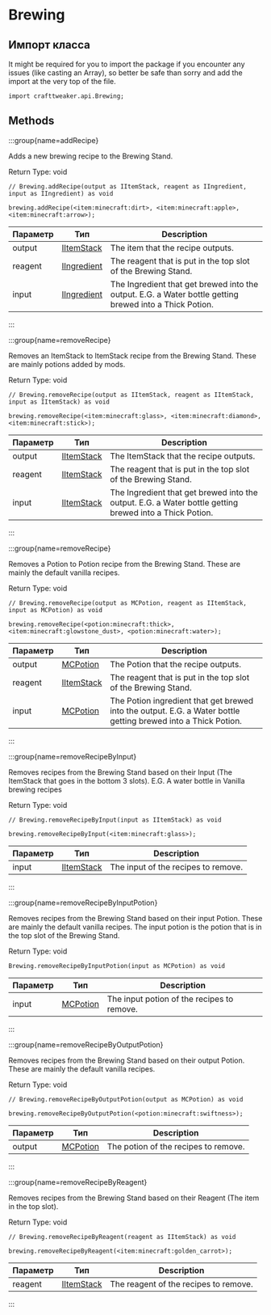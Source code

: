 # Brewing



## Импорт класса

It might be required for you to import the package if you encounter any issues (like casting an Array), so better be safe than sorry and add the import at the very top of the file.
```zenscript
import crafttweaker.api.Brewing;
```


## Methods

:::group{name=addRecipe}

Adds a new brewing recipe to the Brewing Stand.

Return Type: void

```zenscript
// Brewing.addRecipe(output as IItemStack, reagent as IIngredient, input as IIngredient) as void

brewing.addRecipe(<item:minecraft:dirt>, <item:minecraft:apple>, <item:minecraft:arrow>);
```

| Параметр | Тип                                           | Description                                                                                             |
| -------- | --------------------------------------------- | ------------------------------------------------------------------------------------------------------- |
| output   | [IItemStack](/vanilla/api/items/IItemStack)   | The item that the recipe outputs.                                                                       |
| reagent  | [IIngredient](/vanilla/api/items/IIngredient) | The reagent that is put in the top slot of the Brewing Stand.                                           |
| input    | [IIngredient](/vanilla/api/items/IIngredient) | The Ingredient that get brewed into the output. E.G. a Water bottle getting brewed into a Thick Potion. |


:::

:::group{name=removeRecipe}

Removes an ItemStack to ItemStack recipe from the Brewing Stand. These are mainly potions added by mods.

Return Type: void

```zenscript
// Brewing.removeRecipe(output as IItemStack, reagent as IItemStack, input as IItemStack) as void

brewing.removeRecipe(<item:minecraft:glass>, <item:minecraft:diamond>, <item:minecraft:stick>);
```

| Параметр | Тип                                         | Description                                                                                             |
| -------- | ------------------------------------------- | ------------------------------------------------------------------------------------------------------- |
| output   | [IItemStack](/vanilla/api/items/IItemStack) | The ItemStack that the recipe outputs.                                                                  |
| reagent  | [IItemStack](/vanilla/api/items/IItemStack) | The reagent that is put in the top slot of the Brewing Stand.                                           |
| input    | [IItemStack](/vanilla/api/items/IItemStack) | The Ingredient that get brewed into the output. E.G. a Water bottle getting brewed into a Thick Potion. |


:::

:::group{name=removeRecipe}

Removes a Potion to Potion recipe from the Brewing Stand. These are mainly the default vanilla recipes.

Return Type: void

```zenscript
// Brewing.removeRecipe(output as MCPotion, reagent as IItemStack, input as MCPotion) as void

brewing.removeRecipe(<potion:minecraft:thick>, <item:minecraft:glowstone_dust>, <potion:minecraft:water>);
```

| Параметр | Тип                                         | Description                                                                                                    |
| -------- | ------------------------------------------- | -------------------------------------------------------------------------------------------------------------- |
| output   | [MCPotion](/vanilla/api/potions/MCPotion)   | The Potion that the recipe outputs.                                                                            |
| reagent  | [IItemStack](/vanilla/api/items/IItemStack) | The reagent that is put in the top slot of the Brewing Stand.                                                  |
| input    | [MCPotion](/vanilla/api/potions/MCPotion)   | The Potion ingredient that get brewed into the output. E.G. a Water bottle getting brewed into a Thick Potion. |


:::

:::group{name=removeRecipeByInput}

Removes recipes from the Brewing Stand based on their Input (The ItemStack that goes in the bottom 3 slots). E.G. A water bottle in Vanilla brewing recipes

Return Type: void

```zenscript
// Brewing.removeRecipeByInput(input as IItemStack) as void

brewing.removeRecipeByInput(<item:minecraft:glass>);
```

| Параметр | Тип                                         | Description                         |
| -------- | ------------------------------------------- | ----------------------------------- |
| input    | [IItemStack](/vanilla/api/items/IItemStack) | The input of the recipes to remove. |


:::

:::group{name=removeRecipeByInputPotion}

Removes recipes from the Brewing Stand based on their input Potion. These are mainly the default vanilla recipes. The input potion is the potion that is in the top slot of the Brewing Stand.

Return Type: void

```zenscript
Brewing.removeRecipeByInputPotion(input as MCPotion) as void
```

| Параметр | Тип                                       | Description                                |
| -------- | ----------------------------------------- | ------------------------------------------ |
| input    | [MCPotion](/vanilla/api/potions/MCPotion) | The input potion of the recipes to remove. |


:::

:::group{name=removeRecipeByOutputPotion}

Removes recipes from the Brewing Stand based on their output Potion. These are mainly the default vanilla recipes.

Return Type: void

```zenscript
// Brewing.removeRecipeByOutputPotion(output as MCPotion) as void

brewing.removeRecipeByOutputPotion(<potion:minecraft:swiftness>);
```

| Параметр | Тип                                       | Description                          |
| -------- | ----------------------------------------- | ------------------------------------ |
| output   | [MCPotion](/vanilla/api/potions/MCPotion) | The potion of the recipes to remove. |


:::

:::group{name=removeRecipeByReagent}

Removes recipes from the Brewing Stand based on their Reagent (The item in the top slot).

Return Type: void

```zenscript
// Brewing.removeRecipeByReagent(reagent as IItemStack) as void

brewing.removeRecipeByReagent(<item:minecraft:golden_carrot>);
```

| Параметр | Тип                                         | Description                           |
| -------- | ------------------------------------------- | ------------------------------------- |
| reagent  | [IItemStack](/vanilla/api/items/IItemStack) | The reagent of the recipes to remove. |


:::


